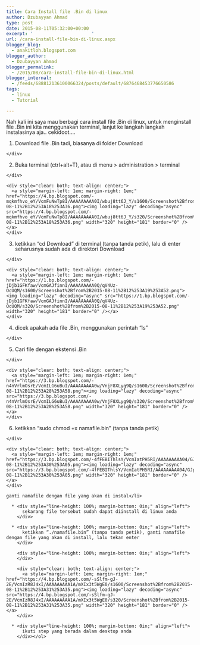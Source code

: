 ```yaml
---
title: Cara Install file .Bin di linux
author: Dzubayyan Ahmad
type: post
date: 2015-08-11T05:32:00+00:00
excerpt: '						'
url: /cara-install-file-bin-di-linux.aspx
blogger_blog:
  - anakitloh.blogspot.com
blogger_author:
  - Dzubayyan Ahmad
blogger_permalink:
  - /2015/08/cara-install-file-bin-di-linux.html
blogger_internal:
  - /feeds/688812136100066324/posts/default/6876468453776650586
tags:
  - linux
  - Tutorial

---
```

<div style="line-height: 100%; margin-bottom: 0in;" align="left">
  Nah kali ini saya mau berbagi cara install file .Bin di linux, untuk menginstall file .Bin ini kita menggunakan terminal, lanjut ke langkah langkah instalasinya aja.. cekidoot….
</div>

<div style="line-height: 100%; margin-bottom: 0in;" align="left">
</div>

  1. <div style="line-height: 100%; margin-bottom: 0in;" align="left">
      Download file .Bin tadi, biasanya di folder Download
    </div>

  2. <div style="line-height: 100%; margin-bottom: 0in;" align="left">
      Buka terminal (ctrl+alt+T), atau di menu > administration > terminal
    </div>
    
    <div style="clear: both; text-align: center;">
      <a style="margin-left: 1em; margin-right: 1em;" href="https://4.bp.blogspot.com/-mqkmfhvo_eY/VcmFuNwTp8I/AAAAAAAAA0I/wbuj8tt6J_Y/s1600/Screenshot%2Bfrom%2B2015-08-11%2B12%253A18%253A36.png"><img loading="lazy" decoding="async" src="https://4.bp.blogspot.com/-mqkmfhvo_eY/VcmFuNwTp8I/AAAAAAAAA0I/wbuj8tt6J_Y/s320/Screenshot%2Bfrom%2B2015-08-11%2B12%253A18%253A36.png" width="320" height="181" border="0" /></a>
    </div>

  3. <div style="line-height: 100%; margin-bottom: 0in;" align="left">
      ketikkan “cd Download” di terminal (tanpa tanda petik), lalu di enter seharusnya sudah ada di direktori Download
    </div>
    
    <div style="clear: both; text-align: center;">
      <a style="margin-left: 1em; margin-right: 1em;" href="https://1.bp.blogspot.com/-jDjb1GFKfaw/VcmGAJfinnI/AAAAAAAAA0Q/qV4Uz-OcUQM/s1600/Screenshot%2Bfrom%2B2015-08-11%2B12%253A19%253A52.png"><img loading="lazy" decoding="async" src="https://1.bp.blogspot.com/-jDjb1GFKfaw/VcmGAJfinnI/AAAAAAAAA0Q/qV4Uz-OcUQM/s320/Screenshot%2Bfrom%2B2015-08-11%2B12%253A19%253A52.png" width="320" height="181" border="0" /></a>
    </div>

  4. <div style="line-height: 100%; margin-bottom: 0in;" align="left">
      dicek apakah ada file .Bin, menggunakan perintah “ls”<br /> <a name="more"></a>
    </div>

  5. <div style="line-height: 100%; margin-bottom: 0in;" align="left">
      Cari file dengan ekstensi .Bin
    </div>
    
    <div style="clear: both; text-align: center;">
      <a style="margin-left: 1em; margin-right: 1em;" href="https://3.bp.blogspot.com/-n4nVrlmOsrE/VcmILG6uBuI/AAAAAAAAA0w/VnjF8XLyg9Q/s1600/Screenshot%2Bfrom%2B2015-08-11%2B12%253A28%253A58.png"><img loading="lazy" decoding="async" src="https://3.bp.blogspot.com/-n4nVrlmOsrE/VcmILG6uBuI/AAAAAAAAA0w/VnjF8XLyg9Q/s320/Screenshot%2Bfrom%2B2015-08-11%2B12%253A28%253A58.png" width="320" height="181" border="0" /></a>
    </div>

  6. <div style="line-height: 100%; margin-bottom: 0in;" align="left">
      ketikkan “sudo chmod +x namafile.bin” (tanpa tanda petik)
    </div>
    
    <div style="clear: both; text-align: center;">
      <a style="margin-left: 1em; margin-right: 1em;" href="https://3.bp.blogspot.com/-4fFEBIThlsY/VcmIatPH5RI/AAAAAAAAA04/GJpcQEevgQ8/s1600/Screenshot%2Bfrom%2B2015-08-11%2B12%253A30%253A05.png"><img loading="lazy" decoding="async" src="https://3.bp.blogspot.com/-4fFEBIThlsY/VcmIatPH5RI/AAAAAAAAA04/GJpcQEevgQ8/s320/Screenshot%2Bfrom%2B2015-08-11%2B12%253A30%253A05.png" width="320" height="181" border="0" /></a>
    </div>
    
    ganti namafile dengan file yang akan di instal</li> 
    
      * <div style="line-height: 100%; margin-bottom: 0in;" align="left">
          sekarang file tersebut sudah dapat diinstall di linux anda
        </div>
    
      * <div style="line-height: 100%; margin-bottom: 0in;" align="left">
          ketikkan “./namafile.bin” (tanpa tanda petik), ganti namafile dengan file yang akan di install, lalu tekan enter
        </div>
        
        <div style="line-height: 100%; margin-bottom: 0in;" align="left">
        </div>
        
        <div style="clear: both; text-align: center;">
          <a style="margin-left: 1em; margin-right: 1em;" href="https://4.bp.blogspot.com/-sSlfm-gJ-2E/VcmIzR8J4xI/AAAAAAAAA1A/mXIx3t5WgE0/s1600/Screenshot%2Bfrom%2B2015-08-11%2B12%253A31%253A35.png"><img loading="lazy" decoding="async" src="https://4.bp.blogspot.com/-sSlfm-gJ-2E/VcmIzR8J4xI/AAAAAAAAA1A/mXIx3t5WgE0/s320/Screenshot%2Bfrom%2B2015-08-11%2B12%253A31%253A35.png" width="320" height="181" border="0" /></a>
        </div>
    
      * <div style="line-height: 100%; margin-bottom: 0in;" align="left">
          ikuti step yang berada dalam desktop anda
        </div></ol>